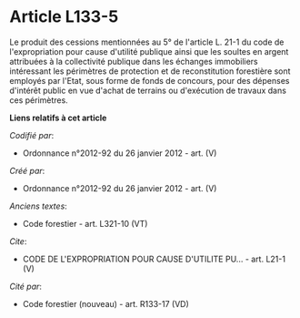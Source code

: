 # Article L133-5

Le produit des cessions mentionnées au 5° de l'article L. 21-1 du code de l'expropriation pour cause d'utilité publique ainsi
que les soultes en argent attribuées à la collectivité publique dans les échanges immobiliers intéressant les périmètres de
protection et de reconstitution forestière sont employés par l'Etat, sous forme de fonds de concours, pour des dépenses
d'intérêt public en vue d'achat de terrains ou d'exécution de travaux dans ces périmètres.

**Liens relatifs à cet article**

_Codifié par_:

  - Ordonnance n°2012-92 du 26 janvier 2012 - art. (V)

_Créé par_:

  - Ordonnance n°2012-92 du 26 janvier 2012 - art. (V)

_Anciens textes_:

  - Code forestier - art. L321-10 (VT)

_Cite_:

  - CODE DE L'EXPROPRIATION POUR CAUSE D'UTILITE PU... - art. L21-1 (V)

_Cité par_:

  - Code forestier (nouveau) - art. R133-17 (VD)
